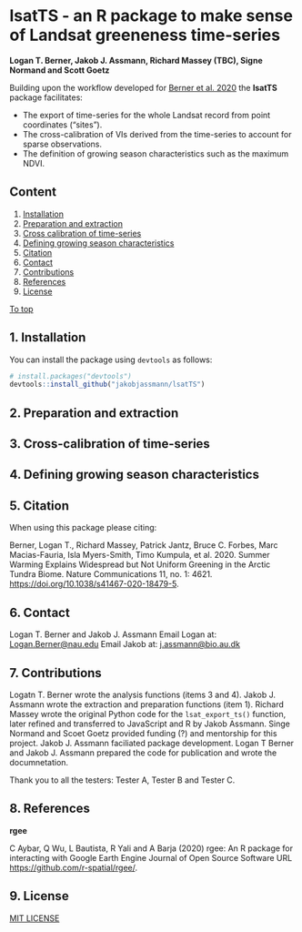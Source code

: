 
<!-- README.md is generated from README.Rmd. Please edit that file -->

# lsatTS - an R package to make sense of Landsat greeneness time-series

<!-- badges: start -->

<!-- badges: end -->

**Logan T. Berner, Jakob J. Assmann, Richard Massey (TBC), Signe Normand
and Scott Goetz**

Building upon the workflow developed for [Berner et
al. 2020](https://www.nature.com/articles/s41467-020-18479-5) the
**lsatTS** package facilitates:

  - The export of time-series for the whole Landsat record from point
    coordinates (“sites”).
  - The cross-calibration of VIs derived from the time-series to account
    for sparse observations.
  - The definition of growing season characteristics such as the maximum
    NDVI.

## Content

1.  [Installation](#1-Installation)
2.  [Preparation and extraction](#2-Preparation-and-extraction%5D)
3.  [Cross calibration of
    time-series](#3-Cross-calibration-of-time-series)
4.  [Defining growing season
    characteristics](#4-Defining-growing-season-characteristics)
5.  [Citation](#5-Citation)
6.  [Contact](#6-Contact)
7.  [Contributions](#7-Contributions)
8.  [References](#8-References)
9.  [License](#9-License)

[To top](#Content)

## 1\. Installation

You can install the package using `devtools` as follows:

``` r
# install.packages("devtools")
devtools::install_github("jakobjassmann/lsatTS")
```

## 2\. Preparation and extraction

## 3\. Cross-calibration of time-series

## 4\. Defining growing season characteristics

## 5\. Citation

When using this package please citing:

Berner, Logan T., Richard Massey, Patrick Jantz, Bruce C. Forbes, Marc
Macias-Fauria, Isla Myers-Smith, Timo Kumpula, et al. 2020. Summer
Warming Explains Widespread but Not Uniform Greening in the Arctic
Tundra Biome. Nature Communications 11, no. 1: 4621.
<https://doi.org/10.1038/s41467-020-18479-5>.

## 6\. Contact

Logan T. Berner and Jakob J. Assmann Email Logan at:
<Logan.Berner@nau.edu> Email Jakob at: <j.assmann@bio.au.dk>

## 7\. Contributions

Logatn T. Berner wrote the analysis functions (items 3 and 4). Jakob J.
Assmann wrote the extraction and preparation functions (item 1). Richard
Massey wrote the original Python code for the `lsat_export_ts()`
function, later refined and transferred to JavaScript and R by Jakob
Assmann. Singe Normand and Scoet Goetz provided funding (?) and
mentorship for this project. Jakob J. Assmann faciliated package
development. Logan T Berner and Jakob J. Assmann prepared the code for
publication and wrote the documnetation.

Thank you to all the testers: Tester A, Tester B and Tester C.

## 8\. References

**rgee**

C Aybar, Q Wu, L Bautista, R Yali and A Barja (2020) rgee: An R package
for interacting with Google Earth Engine Journal of Open Source Software
URL <https://github.com/r-spatial/rgee/>.

## 9\. License

[MIT LICENSE](LICENSE)
